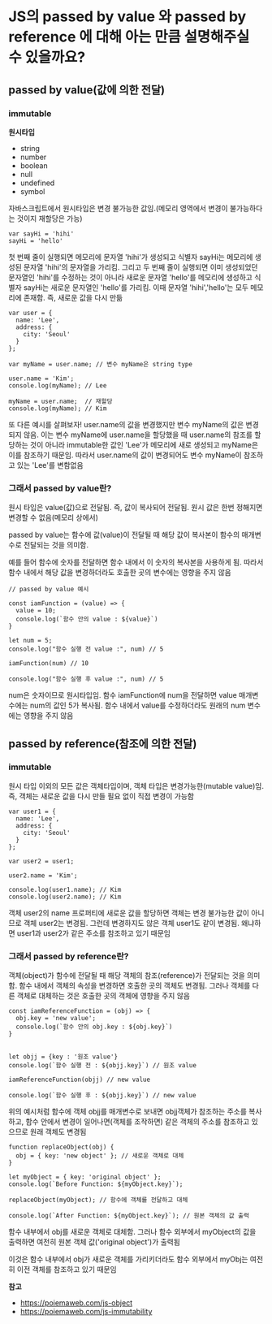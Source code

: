 # JS의 passed by value 와 passed by reference 에 대해 아는 만큼 설명해주실 수 있을까요?

## passed by value(값에 의한 전달)

### immutable

**원시타입**

- string
- number
- boolean
- null
- undefined
- symbol

자바스크립트에서 원시타입은 변경 불가능한 값임.(메모리 영역에서 변경이 불가능하다는 것이지 재할당은 가능)

```
var sayHi = 'hihi'
sayHi = 'hello'
```

첫 번째 줄이 실행되면 메모리에 문자열 'hihi'가 생성되고 식별자 sayHi는 메모리에 생성된 문자열 'hihi'의 문자열을 가리킴.
그리고 두 번째 줄이 실행되면 이미 생성되었던 문자열인 'hihi'를 수정하는 것이 아니라 새로운 문자열 'hello'를 메모리에 생성하고 식별자 sayHi는 새로운 문자열인 'hello'를 가리킴.
이때 문자열 'hihi','hello'는 모두 메모리에 존재함. 즉, 새로운 값을 다시 만듦

```
var user = {
  name: 'Lee',
  address: {
    city: 'Seoul'
  }
};

var myName = user.name; // 변수 myName은 string type

user.name = 'Kim';
console.log(myName); // Lee

myName = user.name;  // 재할당
console.log(myName); // Kim

```

또 다른 예시를 살펴보자!
user.name의 값을 변경했지만 변수 myName의 값은 변경되지 않음. 이는 변수 myName에 user.name을 할당했을 때 user.name의 참조를 할당하는 것이 아니라 immutable한 값인 'Lee'가 메모리에 새로 생성되고 myName은 이를 참조하기 때문임. 따라서 user.name의 값이 변경되어도 변수 myName이 참조하고 있는 'Lee'를 변함없음

### 그래서 passed by value란?

원시 타입은 value(값)으로 전달됨. 즉, 값이 복사되어 전달됨.
원시 값은 한번 정해지면 변경할 수 없음(메모리 상에서)

passed by value는 함수에 값(value)이 전달될 때 해당 값이 복사본이 함수의 매개변수로 전달되는 것을 의미함.

예를 들어 함수에 숫자를 전달하면 함수 내에서 이 숫자의 복사본을 사용하게 됨. 따라서 함수 내에서 해당 값을 변경하더라도 호출한 곳의 변수에는 영향을 주지 않음

```
// passed by value 예시

const iamFunction = (value) => {
  value = 10;
  console.log(`함수 안의 value : ${value}`)
}

let num = 5;
console.log("함수 실행 전 value :", num) // 5

iamFunction(num) // 10

console.log("함수 실행 후 value :", num) // 5

```

num은 숫자이므로 원시타입임. 함수 iamFunction에 num을 전달하면 value 매개변수에는 num의 값인 5가 복사됨. 함수 내에서 value를 수정하더라도 원래의 num 변수에는 영향을 주지 않음

## passed by reference(참조에 의한 전달)

### immutable

원시 타입 이외의 모든 값은 객체타입이며, 객체 타입은 변경가능한(mutable value)임. 즉, 객체는 새로운 값을 다시 만들 필요 없이 직접 변경이 가능함

```
var user1 = {
  name: 'Lee',
  address: {
    city: 'Seoul'
  }
};

var user2 = user1;

user2.name = 'Kim';

console.log(user1.name); // Kim
console.log(user2.name); // Kim

```

객체 user2의 name 프로퍼티에 새로운 값을 할당하면 객체는 변경 불가능한 값이 아니므로 객체 user2는 변경됨. 그런데 변경하지도 않은 객체 user1도 같이 변경됨. 왜냐하면 user1과 user2가 같은 주소를 참조하고 있기 때문임

### 그래서 passed by reference란?

객체(object)가 함수에 전달될 때 해당 객체의 참조(reference)가 전달되는 것을 의미함.
함수 내에서 객체의 속성을 변경하면 호출한 곳의 객체도 변경됨. 그러나 객체를 다른 객체로 대체하는 것은 호출한 곳의 객체에 영향을 주지 않음

```
const iamReferenceFunction = (obj) => {
  obj.key = 'new value';
  console.log(`함수 안의 obj.key : ${obj.key}`)
}


let objj = {key : '원조 value'}
console.log(`함수 실행 전 : ${objj.key}`) // 원조 value

iamReferenceFunction(objj) // new value

console.log(`함수 실행 후 : ${objj.key}`) // new value

```

위의 예시처럼 함수에 객체 objj를 매개변수로 보내면 objj객체가 참조하는 주소를 복사하고, 함수 안에서 변경이 일어나면(객체를 조작하면) 같은 객체의 주소를 참조하고 있으므로 원래 객체도 변경됨

```
function replaceObject(obj) {
  obj = { key: 'new object' }; // 새로운 객체로 대체
}

let myObject = { key: 'original object' };
console.log(`Before Function: ${myObject.key}`);

replaceObject(myObject); // 함수에 객체를 전달하고 대체

console.log(`After Function: ${myObject.key}`); // 원본 객체의 값 출력

```

함수 내부에서 obj를 새로운 객체로 대체함. 그러나 함수 외부에서 myObject의 값을 출력하면 여전히 원본 객체 값('original object')가 출력됨

이것은 함수 내부에서 obj가 새로운 객체를 가리키더라도 함수 외부에서 myObj는 여전히 이전 객체를 참조하고 있기 때문임

**참고**

- https://poiemaweb.com/js-object
- https://poiemaweb.com/js-immutability
